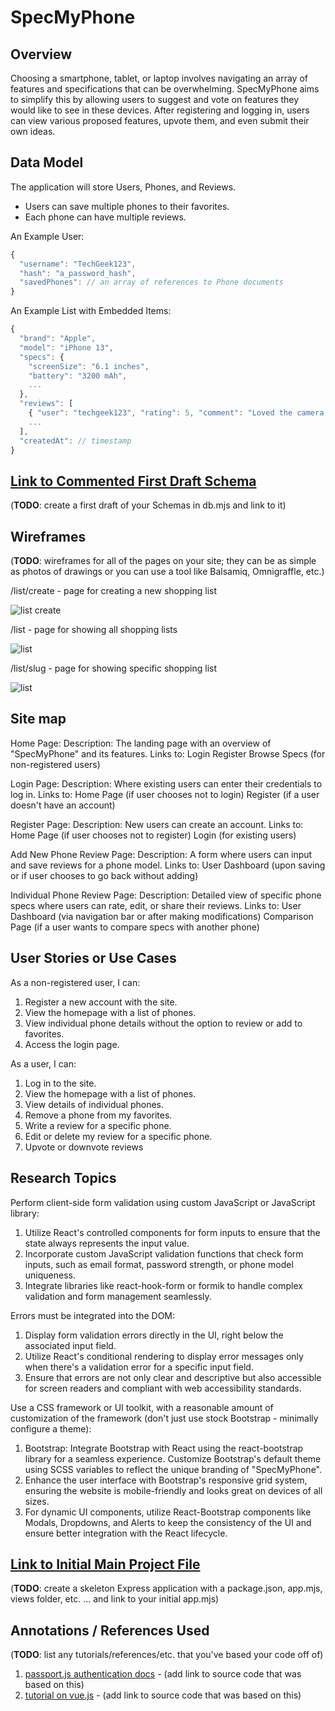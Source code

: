 # SpecMyPhone

## Overview

Choosing a smartphone, tablet, or laptop involves navigating an array of features and specifications that can be overwhelming. SpecMyPhone aims to simplify this by allowing users to suggest and vote on features they would like to see in these devices. After registering and logging in, users can view various proposed features, upvote them, and even submit their own ideas.

## Data Model

The application will store Users, Phones, and Reviews.

* Users can save multiple phones to their favorites.
* Each phone can have multiple reviews.
  

An Example User:

```javascript
{
  "username": "TechGeek123",
  "hash": "a_password_hash",
  "savedPhones": // an array of references to Phone documents
}
```

An Example List with Embedded Items:

```javascript
{
  "brand": "Apple",
  "model": "iPhone 13",
  "specs": {
    "screenSize": "6.1 inches",
    "battery": "3200 mAh",
    ...
  },
  "reviews": [
    { "user": "techgeek123", "rating": 5, "comment": "Loved the camera!"},
    ...
  ],
  "createdAt": // timestamp
}

```


## [Link to Commented First Draft Schema](db.mjs) 

(__TODO__: create a first draft of your Schemas in db.mjs and link to it)

## Wireframes

(__TODO__: wireframes for all of the pages on your site; they can be as simple as photos of drawings or you can use a tool like Balsamiq, Omnigraffle, etc.)

/list/create - page for creating a new shopping list

![list create](documentation/list-create.png)

/list - page for showing all shopping lists

![list](documentation/list.png)

/list/slug - page for showing specific shopping list

![list](documentation/list-slug.png)

## Site map

Home Page:
  Description: The landing page with an overview of "SpecMyPhone" and its features.
  Links to:
    Login
    Register
    Browse Specs (for non-registered users)
    
Login Page:
  Description: Where existing users can enter their credentials to log in.
  Links to:
  Home Page (if user chooses not to login)
  Register (if a user doesn't have an account)
  
Register Page:
  Description: New users can create an account.
  Links to:
    Home Page (if user chooses not to register)
    Login (for existing users)

Add New Phone Review Page:
  Description: A form where users can input and save reviews for a phone model.
  Links to:
    User Dashboard (upon saving or if user chooses to go back without adding)
  
Individual Phone Review Page:
    Description: Detailed view of specific phone specs where users can rate, edit, or share their reviews.
    Links to:
      User Dashboard (via navigation bar or after making modifications)
      Comparison Page (if a user wants to compare specs with another phone)

## User Stories or Use Cases

As a non-registered user, I can:

  1) Register a new account with the site.
  2) View the homepage with a list of phones.
  3) View individual phone details without the option to review or add to favorites.
  4) Access the login page.
     
As a user, I can:

  1) Log in to the site.
  2) View the homepage with a list of phones.
  3) View details of individual phones.
  5) Remove a phone from my favorites.
  6) Write a review for a specific phone.
  7) Edit or delete my review for a specific phone.
  8) Upvote or downvote reviews

## Research Topics

Perform client-side form validation using custom JavaScript or JavaScript library:
  1) Utilize React's controlled components for form inputs to ensure that the state always represents the input value.
  2) Incorporate custom JavaScript validation functions that check form inputs, such as email format, password strength, or phone model      uniqueness.
  3) Integrate libraries like react-hook-form or formik to handle complex validation and form management seamlessly.
     
Errors must be integrated into the DOM:
  1) Display form validation errors directly in the UI, right below the associated input field.
  2) Utilize React's conditional rendering to display error messages only when there's a validation error for a specific input field.
  3) Ensure that errors are not only clear and descriptive but also accessible for screen readers and compliant with web accessibility       standards.
     
Use a CSS framework or UI toolkit, with a reasonable amount of customization of the framework (don't just use stock Bootstrap - minimally configure a theme):
  1) Bootstrap: Integrate Bootstrap with React using the react-bootstrap library for a seamless experience. Customize Bootstrap's            default theme using SCSS variables to reflect the unique branding of "SpecMyPhone".
  2) Enhance the user interface with Bootstrap's responsive grid system, ensuring the website is mobile-friendly and looks great on          devices of all sizes.
  3) For dynamic UI components, utilize React-Bootstrap components like Modals, Dropdowns, and Alerts to keep the consistency of the UI      and ensure better integration with the React lifecycle.


## [Link to Initial Main Project File](app.mjs) 

(__TODO__: create a skeleton Express application with a package.json, app.mjs, views folder, etc. ... and link to your initial app.mjs)

## Annotations / References Used

(__TODO__: list any tutorials/references/etc. that you've based your code off of)

1. [passport.js authentication docs](http://passportjs.org/docs) - (add link to source code that was based on this)
2. [tutorial on vue.js](https://vuejs.org/v2/guide/) - (add link to source code that was based on this)

